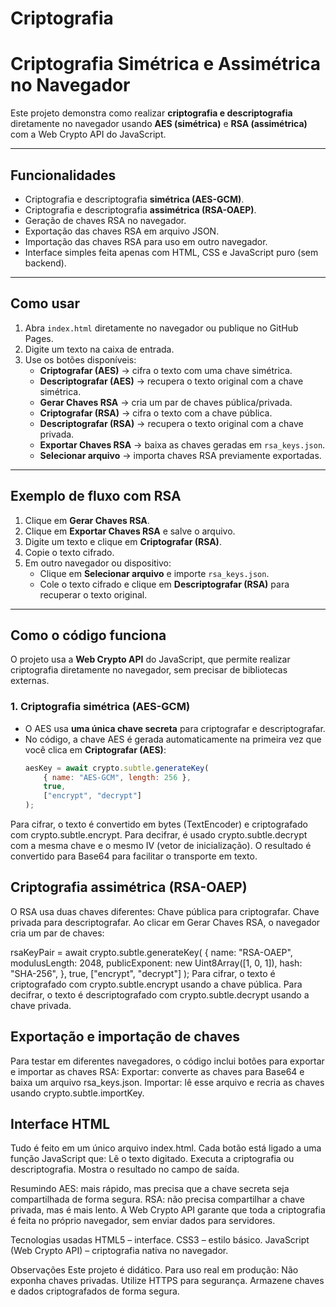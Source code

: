 # Criptografia

# Criptografia Simétrica e Assimétrica no Navegador

Este projeto demonstra como realizar **criptografia e descriptografia** diretamente no navegador usando **AES (simétrica)** e **RSA (assimétrica)** com a Web Crypto API do JavaScript.

---

## Funcionalidades

- Criptografia e descriptografia **simétrica (AES-GCM)**.
- Criptografia e descriptografia **assimétrica (RSA-OAEP)**.
- Geração de chaves RSA no navegador.
- Exportação das chaves RSA em arquivo JSON.
- Importação das chaves RSA para uso em outro navegador.
- Interface simples feita apenas com HTML, CSS e JavaScript puro (sem backend).

---

## Como usar

1. Abra `index.html` diretamente no navegador ou publique no GitHub Pages.
2. Digite um texto na caixa de entrada.
3. Use os botões disponíveis:
   - **Criptografar (AES)** → cifra o texto com uma chave simétrica.
   - **Descriptografar (AES)** → recupera o texto original com a chave simétrica.
   - **Gerar Chaves RSA** → cria um par de chaves pública/privada.
   - **Criptografar (RSA)** → cifra o texto com a chave pública.
   - **Descriptografar (RSA)** → recupera o texto original com a chave privada.
   - **Exportar Chaves RSA** → baixa as chaves geradas em `rsa_keys.json`.
   - **Selecionar arquivo** → importa chaves RSA previamente exportadas.

---

## Exemplo de fluxo com RSA

1. Clique em **Gerar Chaves RSA**.  
2. Clique em **Exportar Chaves RSA** e salve o arquivo.  
3. Digite um texto e clique em **Criptografar (RSA)**.  
4. Copie o texto cifrado.  
5. Em outro navegador ou dispositivo:
   - Clique em **Selecionar arquivo** e importe `rsa_keys.json`.  
   - Cole o texto cifrado e clique em **Descriptografar (RSA)** para recuperar o texto original.  

---

## Como o código funciona

O projeto usa a **Web Crypto API** do JavaScript, que permite realizar criptografia diretamente no navegador, sem precisar de bibliotecas externas.

### 1. Criptografia simétrica (AES-GCM)
- O AES usa **uma única chave secreta** para criptografar e descriptografar.  
- No código, a chave AES é gerada automaticamente na primeira vez que você clica em **Criptografar (AES)**:
  ```javascript
  aesKey = await crypto.subtle.generateKey(
      { name: "AES-GCM", length: 256 },
      true,
      ["encrypt", "decrypt"]
  );
Para cifrar, o texto é convertido em bytes (TextEncoder) e criptografado com crypto.subtle.encrypt.
Para decifrar, é usado crypto.subtle.decrypt com a mesma chave e o mesmo IV (vetor de inicialização).
O resultado é convertido para Base64 para facilitar o transporte em texto.

## Criptografia assimétrica (RSA-OAEP)
O RSA usa duas chaves diferentes:
Chave pública para criptografar.
Chave privada para descriptografar.
Ao clicar em Gerar Chaves RSA, o navegador cria um par de chaves:

rsaKeyPair = await crypto.subtle.generateKey(
    {
        name: "RSA-OAEP",
        modulusLength: 2048,
        publicExponent: new Uint8Array([1, 0, 1]),
        hash: "SHA-256",
    },
    true,
    ["encrypt", "decrypt"]
);
Para cifrar, o texto é criptografado com crypto.subtle.encrypt usando a chave pública.
Para decifrar, o texto é descriptografado com crypto.subtle.decrypt usando a chave privada.

## Exportação e importação de chaves
Para testar em diferentes navegadores, o código inclui botões para exportar e importar as chaves RSA:
Exportar: converte as chaves para Base64 e baixa um arquivo rsa_keys.json.
Importar: lê esse arquivo e recria as chaves usando crypto.subtle.importKey.

## Interface HTML
Tudo é feito em um único arquivo index.html.
Cada botão está ligado a uma função JavaScript que:
Lê o texto digitado.
Executa a criptografia ou descriptografia.
Mostra o resultado no campo de saída.

Resumindo
AES: mais rápido, mas precisa que a chave secreta seja compartilhada de forma segura.
RSA: não precisa compartilhar a chave privada, mas é mais lento.
A Web Crypto API garante que toda a criptografia é feita no próprio navegador, sem enviar dados para servidores.

Tecnologias usadas
HTML5 – interface.
CSS3 – estilo básico.
JavaScript (Web Crypto API) – criptografia nativa no navegador.

Observações
Este projeto é didático.
Para uso real em produção:
Não exponha chaves privadas.
Utilize HTTPS para segurança.
Armazene chaves e dados criptografados de forma segura.
